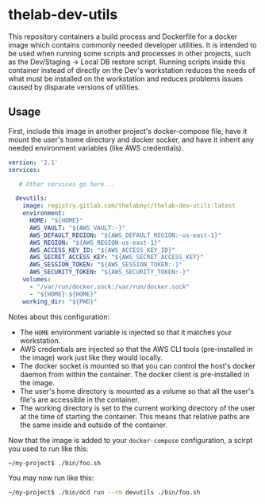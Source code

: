 # thelab-dev-utils

This repository containers a build process and Dockerfile for a docker image which contains commonly needed developer utilities. It is intended to be used when running some scripts and processes in other projects, such as the Dev/Staging -> Local DB restore script. Running scripts inside this container instead of directly on the Dev's workstation reduces the needs of what must be installed on the workstation and reduces problems issues caused by disparate versions of utilities.

## Usage

First, include this image in another project's docker-compose file, have it mount the user's home directory and docker socker, and have it inherit any needed environment variables (like AWS credentials).

```yaml
version: '2.1'
services:

   # Other services go here...

  devutils:
    image: registry.gitlab.com/thelabnyc/thelab-dev-utils:latest
    environment:
      HOME: "${HOME}"
      AWS_VAULT: "${AWS_VAULT:-}"
      AWS_DEFAULT_REGION: "${AWS_DEFAULT_REGION:-us-east-1}"
      AWS_REGION: "${AWS_REGION-us-east-1}"
      AWS_ACCESS_KEY_ID: "${AWS_ACCESS_KEY_ID}"
      AWS_SECRET_ACCESS_KEY: "${AWS_SECRET_ACCESS_KEY}"
      AWS_SESSION_TOKEN: "${AWS_SESSION_TOKEN:-}"
      AWS_SECURITY_TOKEN: "${AWS_SECURITY_TOKEN:-}"
    volumes:
      - "/var/run/docker.sock:/var/run/docker.sock"
      - "${HOME}:${HOME}"
    working_dir: "${PWD}"
```

Notes about this configuration:

- The `HOME` environment variable is injected so that it matches your workstation.
- AWS credentials are injected so that the AWS CLI tools (pre-installed in the image) work just like they would locally.
- The docker socket is mounted so that you can control the host's docker daemon from within the container. The docker client is pre-installed in the image.
- The user's home directory is mounted as a volume so that all the user's file's are accessible in the container.
- The working directory is set to the current working directory of the user at the time of starting the container. This means that relative paths are the same inside and outside of the container.

Now that the image is added to your `docker-compose` configuration, a scirpt you used to run like this:

```bash
~/my-project$ ./bin/foo.sh
```

You may now run like this:

```bash
~/my-project$ ./bin/dcd run --rm devutils ./bin/foo.sh
```
